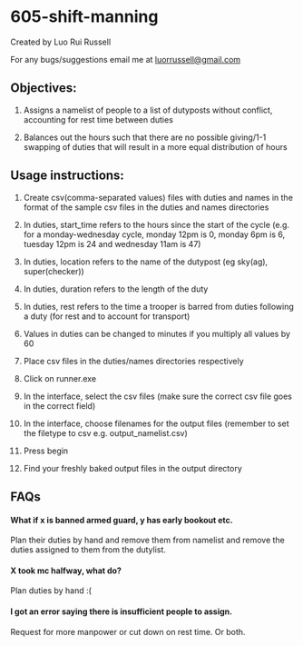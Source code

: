 # 605-shift-manning
Created by Luo Rui Russell

For any bugs/suggestions email me at luorrussell@gmail.com

## Objectives:
1. Assigns a namelist of people to a list of dutyposts without conflict, accounting for rest time between duties

2. Balances out the hours such that there are no possible giving/1-1 swapping of duties that will result in a more equal distribution of hours

## Usage instructions:
1. Create csv(comma-separated values) files with duties and names in the format of the sample csv files in the duties and names directories

2. In duties, start_time refers to the hours since the start of the cycle (e.g. for a monday-wednesday cycle, monday 12pm is 0, monday 6pm is 6, tuesday 12pm is 24 and wednesday 11am is 47)

3. In duties, location refers to the name of the dutypost (eg sky(ag), super(checker))

4. In duties, duration refers to the length of the duty

5. In duties, rest refers to the time a trooper is barred from duties following a duty (for rest and to account for transport)

6. Values in duties can be changed to minutes if you multiply all values by 60

7. Place csv files in the duties/names directories respectively

8. Click on runner.exe

9. In the interface, select the csv files (make sure the correct csv file goes in the correct field)

10. In the interface, choose filenames for the output files (remember to set the filetype to csv e.g. output_namelist.csv)

11. Press begin

12. Find your freshly baked output files in the output directory

## FAQs

#### What if x is banned armed guard, y has early bookout etc.

Plan their duties by hand and remove them from namelist and remove the duties assigned to them from the dutylist.

#### X took mc halfway, what do?

Plan duties by hand :(

#### I got an error saying there is insufficient people to assign.

Request for more manpower or cut down on rest time. Or both.
